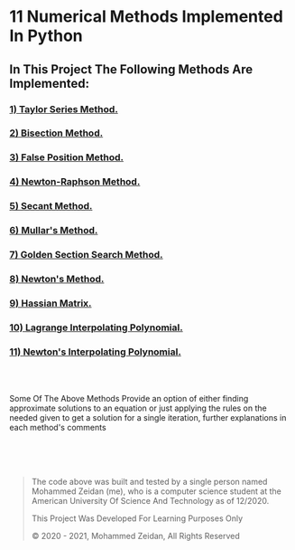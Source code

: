 # 11 Numerical Methods Implemented In Python
## In This Project The Following Methods Are Implemented:
### <a href="https://github.com/Mezo0099/Numerical-Methods/blob/main/Taylor-Series.py" >1) Taylor Series Method. </a></br>
### <a href="https://github.com/Mezo0099/Numerical-Methods/blob/main/Bisection-Method.py"> 2) Bisection Method. </a></br>
### <a href="https://github.com/Mezo0099/Numerical-Methods/blob/main/False-Position-Method.py"> 3) False Position Method. </a></br>
### <a href="https://github.com/Mezo0099/Numerical-Methods/blob/main/Newton-Raphson-Method.py"> 4) Newton-Raphson Method. </a></br>
### <a href="https://github.com/Mezo0099/Numerical-Methods/blob/main/Secant-Method.py"> 5) Secant Method. </a></br>
### <a href="https://github.com/Mezo0099/Numerical-Methods/blob/main/Mullar's-Method.py"> 6) Mullar's Method. </a></br>
### <a href="https://github.com/Mezo0099/Numerical-Methods/blob/main/Golden-Section-Search-Method.py"> 7) Golden Section Search Method. </a></br>
### <a href="https://github.com/Mezo0099/Numerical-Methods/blob/main/Newton's-Method.py"> 8) Newton's Method. </a></br>
### <a href="https://github.com/Mezo0099/Numerical-Methods/blob/main/Hussian-Matrix.py"> 9) Hassian Matrix. </a></br>
### <a href="https://github.com/Mezo0099/Numerical-Methods/blob/main/Lagrange-Interpolating-Polynomial.py"> 10) Lagrange Interpolating Polynomial. </a></br>
### <a href="https://github.com/Mezo0099/Numerical-Methods/blob/main/Newton's-Interpolating-Polynomial.py"> 11) Newton's Interpolating Polynomial. </a></br>

</br></br>
<p>Some Of The Above Methods Provide an option of either finding approximate solutions to an equation or just applying the rules on the needed given to get a solution for a single iteration, further explanations in each method's comments </p>

</br></br></br>
<blockquote>
  <p>The code above was built and tested by a single person named Mohammed Zeidan (me), who is a computer science student at the American University Of Science And Technology as of 12/2020. </p>
  <p>This Project Was Developed For Learning Purposes Only</p>
  <p>&copy; 2020 - 2021, Mohammed Zeidan, All Rights Reserved</p>
</blockquote>

